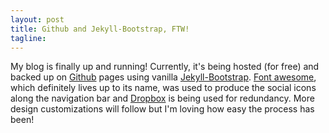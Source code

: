 ```yaml
---
layout: post
title: Github and Jekyll-Bootstrap, FTW!
tagline: 
---
```


My blog is finally up and running! Currently, it's being hosted (for free) and backed up on <a href="http://www.github.com">Github</a> pages using vanilla <a href="http://www.jekyllbootstrap.com">Jekyll-Bootstrap</a>. <a href="http://fortawesome.github.io/Font-Awesome/">Font awesome</a>, which definitely lives up to its name, was used to produce the social icons along the navigation bar and <a href="http://www.dropbox.com">Dropbox</a> is being used for redundancy. More design customizations will follow but I'm loving how easy the process has been!
